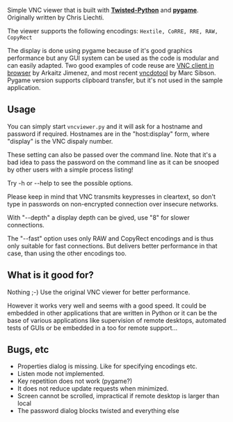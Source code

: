 Simple VNC viewer that is built with **[Twisted-Python](http://twistedmatrix.com/trac/)** and **[pygame](http://www.pygame.org/)**. Originally written by Chris Liechti.

The viewer supports the following encodings: `Hextile, CoRRE, RRE, RAW, CopyRect`

The display is done using pygame because of it's good graphics performance but any GUI system can be used as the code is modular and can easily adapted. Two good examples of code reuse are [VNC client in browser](http://arkaitzj.wordpress.com/2011/11/12/vnc-in-your-browser-through-websockets-handled-by-gevent/) by Arkaitz Jimenez, and most recent [vncdotool](http://sibson.github.io/vncdotool/) by Marc Sibson. Pygame version supports clipboard transfer, but it's not used in the sample application.

## Usage ##

You can simply start `vncviewer.py` and it will ask for a hostname and password if required. Hostnames are in the "host:display" form, where "display" is the VNC dispaly number.

These setting can also be passed over the command line. Note that it's a bad idea to pass the password on the command line as it can be snooped by other users with a simple process listing!

Try -h or --help to see the possible options.

Please keep in mind that VNC transmits keypresses in cleartext, so don't type in passwords on non-encrypted connection over insecure networks.

With "--depth" a display depth can be gived, use "8" for
slower connections.

The "--fast" option uses only RAW and CopyRect encodings and is thus only suitable for fast connections. But delivers better performance in that case, than using the other encodings too.

## What is it good for? ##

Nothing ;-) Use the original VNC viewer for better performance.

However it works very well and seems with a good speed. It could be embedded in other applications that are written in Python or it can be the base of various applications like
supervision of remote desktops, automated tests of GUIs or be embedded in a too for remote support...

## Bugs, etc ##

  * Properties dialog is missing. Like for specifying encodings etc.
  * Listen mode not implemented.
  * Key repetition does not work (pygame?)
  * It does not reduce update requests when minimized.
  * Screen cannot be scrolled, impractical if remote desktop is larger than local
  * The password dialog blocks twisted and everything else